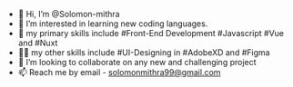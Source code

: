 - 👋 Hi, I’m @Solomon-mithra
- 👀 I’m interested in learning new coding languages. 
- 🌱 my primary skills include #Front-End Development #Javascript #Vue and #Nuxt
- 💪🏼 my other skills include #UI-Designing in #AdobeXD and #Figma
- 💞️ I’m looking to collaborate on any new and challenging project
- 📫 Reach me by email - solomonmithra99@gmail.com

<!---
Solomon-mithra/Solomon-mithra is a ✨ special ✨ repository because its `README.md` (this file) appears on your GitHub profile.
You can click the Preview link to take a look at your changes.
--->
